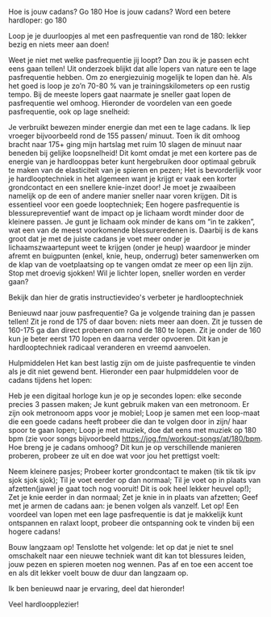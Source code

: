 Hoe is jouw cadans? Go 180
Hoe is jouw cadans? Word een betere hardloper: go 180

Loop je je duurloopjes al met een pasfrequentie van rond de 180: lekker bezig en niets meer aan doen!

Weet je niet met welke pasfrequentie jij loopt? Dan zou ik je passen echt eens gaan tellen! Uit onderzoek blijkt dat alle lopers van nature een te lage pasfrequentie hebben. Om zo energiezuinig mogelijk te lopen dan hè. Als het goed is loop je zo’n 70-80 % van je trainingskilometers op een rustig tempo. Bij de meeste lopers gaat naarmate je sneller gaat lopen de pasfrequentie wel omhoog. Hieronder de voordelen van een goede pasfrequentie, ook op lage snelheid:

Je verbruikt bewezen minder energie dan met een te lage cadans. Ik liep vroeger bijvoorbeeld rond de 155 passen/ minuut. Toen ik dit omhoog bracht naar 175+ ging mijn hartslag met ruim 10 slagen de minuut naar beneden bij gelijke loopsnelheid! Dit komt omdat je met een kortere pas de energie van je hardlooppas beter kunt hergebruiken door optimaal gebruik te maken van de elasticiteit van je spieren en pezen;
Het is bevorderlijk voor je hardlooptechniek in het algemeen want je krijgt er vaak een korter grondcontact en een snellere knie-inzet door! Je moet je zwaaibeen namelijk op de een of andere manier sneller naar voren krijgen. Dit is essentieel voor een goede looptechniek;
Een hogere pasfrequentie is blessurepreventief want de impact op je lichaam wordt minder door de kleinere passen. Je gunt je lichaam ook minder de kans om “in te zakken”, wat een van de meest voorkomende blessureredenen is. Daarbij is de kans groot dat je met de juiste cadans je voet meer onder je lichaamszwaartepunt weet te krijgen (onder je heup) waardoor je minder afremt en buigpunten (enkel, knie, heup, onderrug) beter samenwerken om de klap van de voetplaatsing op te vangen omdat ze meer op een lijn zijn.
Stop met droevig sjokken!
Wil je lichter lopen, sneller worden en verder gaan?

Bekijk dan hier de gratis instructievideo's verbeter je hardlooptechniek

 

Benieuwd naar jouw pasfrequentie?
Ga je volgende training dan je passen tellen! Zit je rond de 175 of daar boven: niets meer aan doen. Zit je tussen de 160-175 ga dan direct proberen om rond de 180 te lopen. Zit je onder de 160 kun je beter eerst 170 lopen en daarna verder opvoeren. Dit kan je hardlooptechniek radicaal veranderen en vreemd aanvoelen.

Hulpmiddelen
Het kan best lastig zijn om de juiste pasfrequentie te vinden als je dit niet gewend bent. Hieronder een paar hulpmiddelen voor de cadans tijdens het lopen:

Heb je een digitaal horloge kun je op je secondes lopen: elke seconde precies 3 passen maken;
Je kunt gebruik maken van een metronoom. Er zijn ook metronoom apps voor je mobiel;
Loop je samen met een loop-maat die een goede cadans heeft probeer die dan te volgen door in zijn/ haar spoor te gaan lopen;
Loop je met muziek, doe dat eens met muziek op 180 bpm (zie voor songs bijvoorbeeld https://jog.fm/workout-songs/at/180/bpm.
Hoe breng je je cadans omhoog?
Dit kun je op verschillende manieren proberen, probeer ze uit en doe wat voor jou het prettigst voelt:

Neem kleinere pasjes;
Probeer korter grondcontact te maken (tik tik tik ipv sjok sjok sjok);
Til je voet eerder op dan normaal;
Til je voet op in plaats van afzetten(jawel je gaat toch nog vooruit! Dit is ook heel lekker heuvel op!);
Zet je knie eerder in dan normaal;
Zet je knie in in plaats van afzetten;
Geef met je armen de cadans aan: je benen volgen als vanzelf.
Let op! Een voordeel van lopen met een lage pasfrequentie is dat je makkelijk kunt ontspannen en ralaxt loopt, probeer die ontspanning ook te vinden bij een hogere cadans!

Bouw langzaam op!
Tenslotte het volgende: let op dat je niet te snel omschakelt naar een nieuwe techniek want dit kan tot blessures leiden, jouw pezen en spieren moeten nog wennen. Pas af en toe een accent toe en als dit lekker voelt bouw de duur dan langzaam op.

Ik ben benieuwd naar je ervaring, deel dat hieronder!

Veel hardloopplezier!
